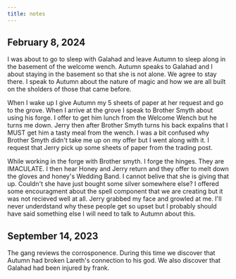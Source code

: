 ```yaml
---
title: notes
---
```


## February 8, 2024

I was about to go to sleep with Galahad and leave Autumn to sleep along in the basement of the welcome wench. Autumn speaks to Galahad and I about staying in the basement so that she is not alone. We agree to stay there. I speak to Autumn about the nature of magic and how we are all built on the sholders of those that came before.

When I wake up I give Autumn my 5 sheets of paper at her request and go to the grove. When I arrive at the grove I speak to Brother Smyth about using his forge. I offer to get him lunch from the Welcome Wench but he turns me down. Jerry then after Brother Smyth turns his back expalins that I MUST get him a tasty meal from the wench. I was a bit confused why Brother Smyth didn't take me up on my offer but I went along with it. I request that Jerry pick up some sheets of paper from the trading post.

While working in the forge with Brother smyth. I forge the hinges. They are IMACULATE. I then hear Honey and Jerry return and they offer to melt down the gloves and honey's Wedding Band. I cannot belive that she is giving that up. Couldn't she have just bought some silver somewhere else? I offered some encouragment about the spell component that we are creating but it was not recieved well at all. Jerry grabbed my face and growled at me. I'll never underdstand why these people get so upset but I probably should have said something else I will need to talk to Autumn about this.

## September 14, 2023

The gang reviews the corrosponence. During this time we discover that Autumn had broken Lareth's connection to his god. We also discover that Galahad had been injured by frank. 